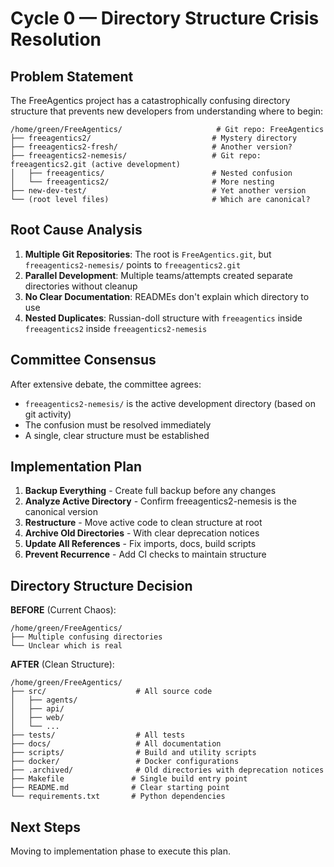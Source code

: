 # Cycle 0 — Directory Structure Crisis Resolution

## Problem Statement

The FreeAgentics project has a catastrophically confusing directory structure that prevents new developers from understanding where to begin:

```
/home/green/FreeAgentics/                     # Git repo: FreeAgentics
├── freeagentics2/                           # Mystery directory
├── freeagentics2-fresh/                     # Another version?
├── freeagentics2-nemesis/                   # Git repo: freeagentics2.git (active development)
│   ├── freeagentics/                        # Nested confusion
│   └── freeagentics2/                       # More nesting
├── new-dev-test/                            # Yet another version
└── (root level files)                       # Which are canonical?
```

## Root Cause Analysis

1. **Multiple Git Repositories**: The root is `FreeAgentics.git`, but `freeagentics2-nemesis/` points to `freeagentics2.git`
2. **Parallel Development**: Multiple teams/attempts created separate directories without cleanup
3. **No Clear Documentation**: READMEs don't explain which directory to use
4. **Nested Duplicates**: Russian-doll structure with `freeagentics` inside `freeagentics2` inside `freeagentics2-nemesis`

## Committee Consensus

After extensive debate, the committee agrees:
- `freeagentics2-nemesis/` is the active development directory (based on git activity)
- The confusion must be resolved immediately
- A single, clear structure must be established

## Implementation Plan

1. **Backup Everything** - Create full backup before any changes
2. **Analyze Active Directory** - Confirm freeagentics2-nemesis is the canonical version
3. **Restructure** - Move active code to clean structure at root
4. **Archive Old Directories** - With clear deprecation notices
5. **Update All References** - Fix imports, docs, build scripts
6. **Prevent Recurrence** - Add CI checks to maintain structure

## Directory Structure Decision

**BEFORE** (Current Chaos):
```
/home/green/FreeAgentics/
├── Multiple confusing directories
└── Unclear which is real
```

**AFTER** (Clean Structure):
```
/home/green/FreeAgentics/
├── src/                    # All source code
│   ├── agents/
│   ├── api/
│   ├── web/
│   └── ...
├── tests/                  # All tests
├── docs/                   # All documentation
├── scripts/                # Build and utility scripts
├── docker/                 # Docker configurations
├── .archived/              # Old directories with deprecation notices
├── Makefile               # Single build entry point
├── README.md              # Clear starting point
└── requirements.txt       # Python dependencies
```

## Next Steps

Moving to implementation phase to execute this plan.